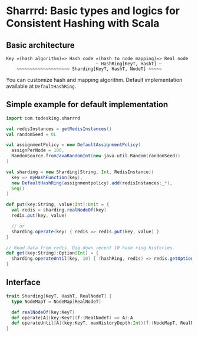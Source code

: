 # Sharrrd: Basic types and logics for Consistent Hashing with Scala

## Basic architecture

```
Key =(hash algorithm)=> Hash code =(hash to node mapping)=> Real node
                                  ~ HashRing[KeyT, HashT] ~
    ~~~~~~~~~~~~~~~~~~~~ Sharding[KeyT, HashT, NodeT] ~~~~~
```

You can customize hash and mapping algorithm. Default implementation available at `DefaultHashRing`.

## Simple example for default implementation

```scala
import com.todesking.sharrrd

val redisInstances = getRedisInstances()
val randomSeed = 0L

val assignmentPolicy = new DefaultAssignmentPolicy(
  assignPerNode = 100,
  RandomSource.fromJavaRandomInt(new java.util.Random(randomSeed))
)

val sharding = new Sharding[String, Int, RedisInstance](
  key => myHashFunction(key),
  new DefaultHashRing(assignmentpolicy).add(redisInstances:_*),
  Seq()
)

def put(key:String, value:Int):Unit = {
  val redis = sharding.realNodeOf(key)
  redis.put(key, value)

  // or
  sharding.operate(key) { redis => redis.put(key, value) }
}

// Read data from redis. Dig down recent 10 hash ring histories.
def get(key:String):Option[Int] = {
  sharding.operateUntil(key, 10) { (hashRing, redis) => redis.getOption(key) }
}
```


## Interface

```scala
trait Sharding[KeyT, HashT, RealNodeT] {
  type NodeMapT = NodeMap[RealNodeT]

  def realNodeOf(key:KeyT)
  def operate[A](key:KeyT)(f:(RealNodeT) => A):A
  def operateUntil[A](key:KeyT, maxHistoryDepth:Int)(f:(NodeMapT, RealNodeT) => Option[A]):Option[A]
}
```
